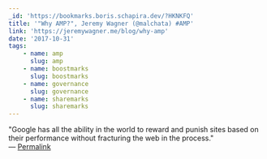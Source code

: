 ```yaml
---
_id: 'https://bookmarks.boris.schapira.dev/?HKNKFQ'
title: '"Why AMP?", Jeremy Wagner (@malchata) #AMP'
link: 'https://jeremywagner.me/blog/why-amp'
date: '2017-10-31'
tags:
    - name: amp
      slug: amp
    - name: boostmarks
      slug: boostmarks
    - name: governance
      slug: governance
    - name: sharemarks
      slug: sharemarks
---
```


&quot;Google has all the ability in the world to reward and punish sites based
on their performance without fracturing the web in the process.&quot;
<br>&#8212;
<a href="https://bookmarks.boris.schapira.dev/?HKNKFQ" title="Permalink">Permalink</a>
